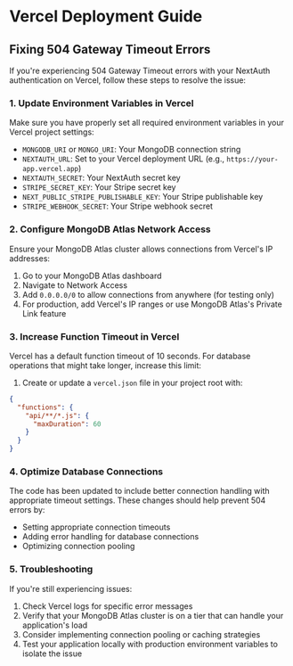 # Vercel Deployment Guide

## Fixing 504 Gateway Timeout Errors

If you're experiencing 504 Gateway Timeout errors with your NextAuth authentication on Vercel, follow these steps to resolve the issue:

### 1. Update Environment Variables in Vercel

Make sure you have properly set all required environment variables in your Vercel project settings:

- `MONGODB_URI` or `MONGO_URI`: Your MongoDB connection string
- `NEXTAUTH_URL`: Set to your Vercel deployment URL (e.g., `https://your-app.vercel.app`)
- `NEXTAUTH_SECRET`: Your NextAuth secret key
- `STRIPE_SECRET_KEY`: Your Stripe secret key
- `NEXT_PUBLIC_STRIPE_PUBLISHABLE_KEY`: Your Stripe publishable key
- `STRIPE_WEBHOOK_SECRET`: Your Stripe webhook secret

### 2. Configure MongoDB Atlas Network Access

Ensure your MongoDB Atlas cluster allows connections from Vercel's IP addresses:

1. Go to your MongoDB Atlas dashboard
2. Navigate to Network Access
3. Add `0.0.0.0/0` to allow connections from anywhere (for testing only)
4. For production, add Vercel's IP ranges or use MongoDB Atlas's Private Link feature

### 3. Increase Function Timeout in Vercel

Vercel has a default function timeout of 10 seconds. For database operations that might take longer, increase this limit:

1. Create or update a `vercel.json` file in your project root with:

```json
{
  "functions": {
    "api/**/*.js": {
      "maxDuration": 60
    }
  }
}
```

### 4. Optimize Database Connections

The code has been updated to include better connection handling with appropriate timeout settings. These changes should help prevent 504 errors by:

- Setting appropriate connection timeouts
- Adding error handling for database connections
- Optimizing connection pooling

### 5. Troubleshooting

If you're still experiencing issues:

1. Check Vercel logs for specific error messages
2. Verify that your MongoDB Atlas cluster is on a tier that can handle your application's load
3. Consider implementing connection pooling or caching strategies
4. Test your application locally with production environment variables to isolate the issue

